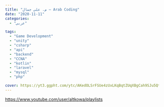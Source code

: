 ```yaml
---
title: "م. علي جمال – Arab Coding"
date: "2020-11-11"
categories:
  - "عربي"

tags:
  - "Game Development"
  - "unity"
  - "csharp"
  - "api"
  - "backend"
  - "CCNA"
  - "kotlin"
  - "laravel"
  - "mysql"
  - "php"

cover: https://yt3.ggpht.com/ytc/AKedOLSrFSUe4zUxLKqBqtZUqXBgCah9SJu5QtxlLzqU=s176-c-k-c0x00ffffff-no-rj
---
```


https://www.youtube.com/user/altkowa/playlists
